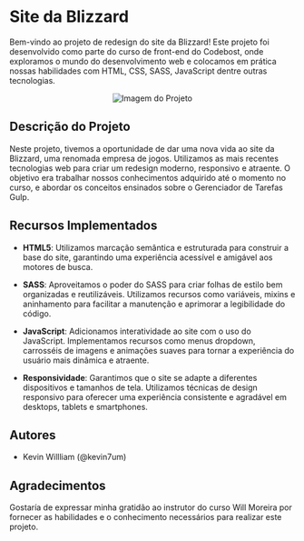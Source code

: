 # Site da Blizzard
Bem-vindo ao projeto de redesign do site da Blizzard! Este projeto foi desenvolvido como parte do curso de front-end do Codebost, onde exploramos o mundo do desenvolvimento web e colocamos em prática nossas habilidades com HTML, CSS, SASS, JavaScript dentre outras tecnologias.

<div align="center">
  <img src="https://github.com/kevin7um/projeto-blizzard/assets/60854141/3db3be4a-0613-44e0-a77b-981a02f40111" alt="Imagem do Projeto"/>
</div>

## Descrição do Projeto

Neste projeto, tivemos a oportunidade de dar uma nova vida ao site da Blizzard, uma renomada empresa de jogos. Utilizamos as mais recentes tecnologias web para criar um redesign moderno, responsivo e atraente. O objetivo era trabalhar nossos conhecimentos adquirido até o momento no curso, e abordar os conceitos ensinados sobre o Gerenciador de Tarefas Gulp.

## Recursos Implementados

- **HTML5**: Utilizamos marcação semântica e estruturada para construir a base do site, garantindo uma experiência acessível e amigável aos motores de busca.

- **SASS**: Aproveitamos o poder do SASS para criar folhas de estilo bem organizadas e reutilizáveis. Utilizamos recursos como variáveis, mixins e aninhamento para facilitar a manutenção e aprimorar a legibilidade do código.

- **JavaScript**: Adicionamos interatividade ao site com o uso do JavaScript. Implementamos recursos como menus dropdown, carrosséis de imagens e animações suaves para tornar a experiência do usuário mais dinâmica e atraente.

- **Responsividade**: Garantimos que o site se adapte a diferentes dispositivos e tamanhos de tela. Utilizamos técnicas de design responsivo para oferecer uma experiência consistente e agradável em desktops, tablets e smartphones.

## Autores

- Kevin Willliam (@kevin7um)

## Agradecimentos

Gostaría de expressar minha gratidão ao instrutor do curso Will Moreira por fornecer as habilidades e o conhecimento necessários para realizar este projeto.
